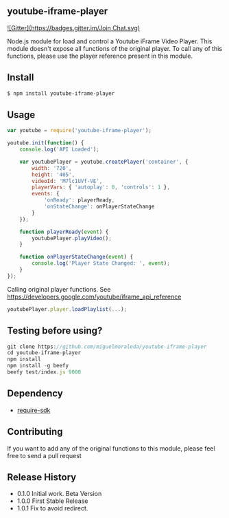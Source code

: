 ## youtube-iframe-player

[![Gitter](https://badges.gitter.im/Join Chat.svg)](https://gitter.im/miguelmoraleda/youtube-iframe-player?utm_source=badge&utm_medium=badge&utm_campaign=pr-badge&utm_content=badge)

Node.js module for load and control a Youtube iFrame Video Player. This module doesn't expose all functions of the original player. To call any of this functions, please use the player reference present in this module.


## Install

```bash
$ npm install youtube-iframe-player
```

## Usage

```js
var youtube = require('youtube-iframe-player');

youtube.init(function() {
    console.log('API Loaded');

    var youtubePlayer = youtube.createPlayer('container', {
        width: '720',
        height: '405',
        videoId: 'M7lc1UVf-VE',
        playerVars: { 'autoplay': 0, 'controls': 1 },
        events: {
            'onReady': playerReady,
            'onStateChange': onPlayerStateChange
        }
    });

    function playerReady(event) {
        youtubePlayer.playVideo();
    }

    function onPlayerStateChange(event) {
        console.log('Player State Changed: ', event);
    }
});
```

Calling original player functions. See https://developers.google.com/youtube/iframe_api_reference

```js
youtubePlayer.player.loadPlaylist(...);
```

## Testing before using?

```js
git clone https://github.com/miguelmoraleda/youtube-iframe-player
cd youtube-iframe-player
npm install
npm install -g beefy
beefy test/index.js 9000
```

## Dependency

* [require-sdk](https://github.com/azer/require-sdk)

## Contributing

If you want to add any of the original functions to this module, please feel free to send a pull request

## Release History

* 0.1.0 Initial work. Beta Version
* 1.0.0 First Stable Release
* 1.0.1 Fix to avoid redirect.
